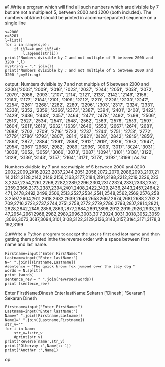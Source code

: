 #1.Write a program which will find all such numbers which are divisible by 7 but are not a multipleof 5, between 2000 and 3200 (both included). The numbers obtained should be printed in acomma-separated sequence on a single line
```
s=2000
e=3201
l=list()
for i in range(s,e):
    if i%7==0 and i%5!=0:
        l.append(str(i))
print('Numbers dvisible by 7 and not multiple of 5 between 2000 and 3200 ',l) 
myString = ",".join(l)
print('Numbers dvisible by 7 and not multiple of 5 between 2000 and 3200 ',myString) 
```
output:
Numbers dvisible by 7 and not multiple of 5 between 2000 and 3200  ['2002', '2009', '2016', '2023', '2037', '2044', '2051', '2058', '2072', '2079', '2086', '2093', '2107', '2114', '2121', '2128', '2142', '2149', '2156', '2163', '2177', '2184', '2191', '2198', '2212', '2219', '2226', '2233', '2247', '2254', '2261', '2268', '2282', '2289', '2296', '2303', '2317', '2324', '2331', '2338', '2352', '2359', '2366', '2373', '2387', '2394', '2401', '2408', '2422', '2429', '2436', '2443', '2457', '2464', '2471', '2478', '2492', '2499', '2506', '2513', '2527', '2534', '2541', '2548', '2562', '2569', '2576', '2583', '2597', '2604', '2611', '2618', '2632', '2639', '2646', '2653', '2667', '2674', '2681', '2688', '2702', '2709', '2716', '2723', '2737', '2744', '2751', '2758', '2772', '2779', '2786', '2793', '2807', '2814', '2821', '2828', '2842', '2849', '2856', '2863', '2877', '2884', '2891', '2898', '2912', '2919', '2926', '2933', '2947', '2954', '2961', '2968', '2982', '2989', '2996', '3003', '3017', '3024', '3031', '3038', '3052', '3059', '3066', '3073', '3087', '3094', '3101', '3108', '3122', '3129', '3136', '3143', '3157', '3164', '3171', '3178', '3192', '3199'] *As list*

Numbers dvisible by 7 and not multiple of 5 between 2000 and 3200  2002,2009,2016,2023,2037,2044,2051,2058,2072,2079,2086,2093,2107,2114,2121,2128,2142,2149,2156,2163,2177,2184,2191,2198,2212,2219,2226,2233,2247,2254,2261,2268,2282,2289,2296,2303,2317,2324,2331,2338,2352,2359,2366,2373,2387,2394,2401,2408,2422,2429,2436,2443,2457,2464,2471,2478,2492,2499,2506,2513,2527,2534,2541,2548,2562,2569,2576,2583,2597,2604,2611,2618,2632,2639,2646,2653,2667,2674,2681,2688,2702,2709,2716,2723,2737,2744,2751,2758,2772,2779,2786,2793,2807,2814,2821,2828,2842,2849,2856,2863,2877,2884,2891,2898,2912,2919,2926,2933,2947,2954,2961,2968,2982,2989,2996,3003,3017,3024,3031,3038,3052,3059,3066,3073,3087,3094,3101,3108,3122,3129,3136,3143,3157,3164,3171,3178,3192,3199


2.#Write a Python program to accept the user's first and last name and then getting them printed inthe the reverse order with a space between first name and last name.
```
Firstname=input("Enter FirstName:")
Lastname=input("Enter lastName:")
N=" ".join([Firstname,Lastname])
#sentence = "The quick brown fox jumped over the lazy dog."
words = N.split()
print (words)
sentence_rev = " ".join(reversed(words))
print (sentence_rev)
```

Enter FirstName:Dinesh
Enter lastName:Sekaran
['Dinesh', 'Sekaran']
Sekaran Dinesh

```
Firstname=input("Enter FirstName:")
Lastname=input("Enter lastName:")
Name=" ".join([Firstname,Lastname])
Name1=" ".join([Lastname,Firstname])
str_v=""
for i in Name:
    str_v=i+str_v
    #print(str_v)
print('Reverse name',str_v) 
print('Otherway :',Name[::-1])
print('Another :',Name1)
```
op:



